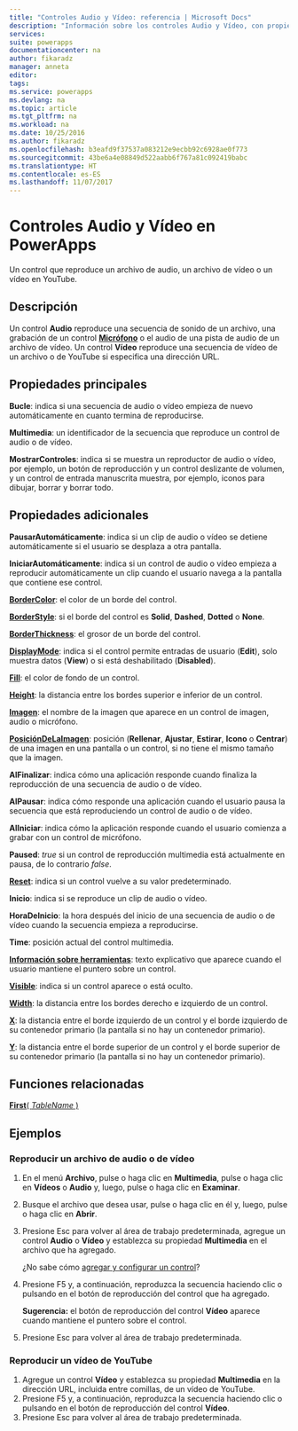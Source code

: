 ```yaml
---
title: "Controles Audio y Vídeo: referencia | Microsoft Docs"
description: "Información sobre los controles Audio y Vídeo, con propiedades y ejemplos"
services: 
suite: powerapps
documentationcenter: na
author: fikaradz
manager: anneta
editor: 
tags: 
ms.service: powerapps
ms.devlang: na
ms.topic: article
ms.tgt_pltfrm: na
ms.workload: na
ms.date: 10/25/2016
ms.author: fikaradz
ms.openlocfilehash: b3eafd9f37537a083212e9ecbb92c6928ae0f773
ms.sourcegitcommit: 43be6a4e08849d522aabb6f767a81c092419babc
ms.translationtype: HT
ms.contentlocale: es-ES
ms.lasthandoff: 11/07/2017
---
```

# <a name="audio-and-video-controls-in-powerapps"></a>Controles Audio y Vídeo en PowerApps
Un control que reproduce un archivo de audio, un archivo de vídeo o un vídeo en YouTube.

## <a name="description"></a>Descripción
Un control **Audio** reproduce una secuencia de sonido de un archivo, una grabación de un control **[Micrófono](control-microphone.md)** o el audio de una pista de audio de un archivo de vídeo. Un control **Vídeo** reproduce una secuencia de vídeo de un archivo o de YouTube si especifica una dirección URL.

## <a name="key-properties"></a>Propiedades principales
**Bucle**: indica si una secuencia de audio o vídeo empieza de nuevo automáticamente en cuanto termina de reproducirse.

**Multimedia**: un identificador de la secuencia que reproduce un control de audio o de vídeo.

**MostrarControles**: indica si se muestra un reproductor de audio o vídeo, por ejemplo, un botón de reproducción y un control deslizante de volumen, y un control de entrada manuscrita muestra, por ejemplo, iconos para dibujar, borrar y borrar todo.

## <a name="additional-properties"></a>Propiedades adicionales
**PausarAutomáticamente**: indica si un clip de audio o vídeo se detiene automáticamente si el usuario se desplaza a otra pantalla.

**IniciarAutomáticamente**: indica si un control de audio o vídeo empieza a reproducir automáticamente un clip cuando el usuario navega a la pantalla que contiene ese control.

**[BorderColor](properties-color-border.md)**: el color de un borde del control.

**[BorderStyle](properties-color-border.md)**: si el borde del control es **Solid**, **Dashed**, **Dotted** o **None**.

**[BorderThickness](properties-color-border.md)**: el grosor de un borde del control.

**[DisplayMode](properties-core.md)**: indica si el control permite entradas de usuario (**Edit**), solo muestra datos (**View**) o si está deshabilitado (**Disabled**).

**[Fill](properties-color-border.md)**: el color de fondo de un control.

**[Height](properties-size-location.md)**: la distancia entre los bordes superior e inferior de un control.

**[Imagen](properties-visual.md)**: el nombre de la imagen que aparece en un control de imagen, audio o micrófono.

**[PosiciónDeLaImagen](properties-visual.md)**: posición (**Rellenar**, **Ajustar**, **Estirar**, **Icono** o **Centrar**) de una imagen en una pantalla o un control, si no tiene el mismo tamaño que la imagen.

**AlFinalizar**: indica cómo una aplicación responde cuando finaliza la reproducción de una secuencia de audio o de vídeo.

**AlPausar**: indica cómo responde una aplicación cuando el usuario pausa la secuencia que está reproduciendo un control de audio o de vídeo.

**AlIniciar**: indica cómo la aplicación responde cuando el usuario comienza a grabar con un control de micrófono.

**Paused**: *true* si un control de reproducción multimedia está actualmente en pausa, de lo contrario *false*.

**[Reset](properties-core.md)**: indica si un control vuelve a su valor predeterminado.

**Inicio**: indica si se reproduce un clip de audio o vídeo.

**HoraDeInicio**: la hora después del inicio de una secuencia de audio o de vídeo cuando la secuencia empieza a reproducirse.

**Time**: posición actual del control multimedia.

**[Información sobre herramientas](properties-core.md)**: texto explicativo que aparece cuando el usuario mantiene el puntero sobre un control.

**[Visible](properties-core.md)**: indica si un control aparece o está oculto.

**[Width](properties-size-location.md)**: la distancia entre los bordes derecho e izquierdo de un control.

**[X](properties-size-location.md)**: la distancia entre el borde izquierdo de un control y el borde izquierdo de su contenedor primario (la pantalla si no hay un contenedor primario).

**[Y](properties-size-location.md)**: la distancia entre el borde superior de un control y el borde superior de su contenedor primario (la pantalla si no hay un contenedor primario).

## <a name="related-functions"></a>Funciones relacionadas
[**First**( *TableName* )](../functions/function-first-last.md)

## <a name="examples"></a>Ejemplos
### <a name="play-an-audio-or-video-file"></a>Reproducir un archivo de audio o de vídeo
1. En el menú **Archivo**, pulse o haga clic en **Multimedia**, pulse o haga clic en **Vídeos** o **Audio** y, luego, pulse o haga clic en **Examinar**.
2. Busque el archivo que desea usar, pulse o haga clic en él y, luego, pulse o haga clic en **Abrir**.
3. Presione Esc para volver al área de trabajo predeterminada, agregue un control **Audio** o **Vídeo** y establezca su propiedad **Multimedia** en el archivo que ha agregado.
   
    ¿No sabe cómo [agregar y configurar un control](../add-configure-controls.md)?
4. Presione F5 y, a continuación, reproduzca la secuencia haciendo clic o pulsando en el botón de reproducción del control que ha agregado.
   
    **Sugerencia:** el botón de reproducción del control **Vídeo** aparece cuando mantiene el puntero sobre el control.
5. Presione Esc para volver al área de trabajo predeterminada.

### <a name="play-a-youtube-video"></a>Reproducir un vídeo de YouTube
1. Agregue un control **Vídeo** y establezca su propiedad **Multimedia** en la dirección URL, incluida entre comillas, de un vídeo de YouTube.
2. Presione F5 y, a continuación, reproduzca la secuencia haciendo clic o pulsando en el botón de reproducción del control **Vídeo**.
3. Presione Esc para volver al área de trabajo predeterminada.

